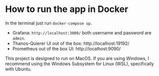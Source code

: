 # How to run the app in Docker

In the terminal just run `docker-compose up`. 

* Grafana: `http://localhost:3000/` both username and password are `admin`.
* Thanos-Quierer UI out of the box: http://localhost:19192/
* Prometheus out of the box UI: http://localhost:9090/

This project is designed to run on MacOS. If you are using Windows, I recommend using the Windows Subsystem for Linux (WSL), specifically with Ubuntu.